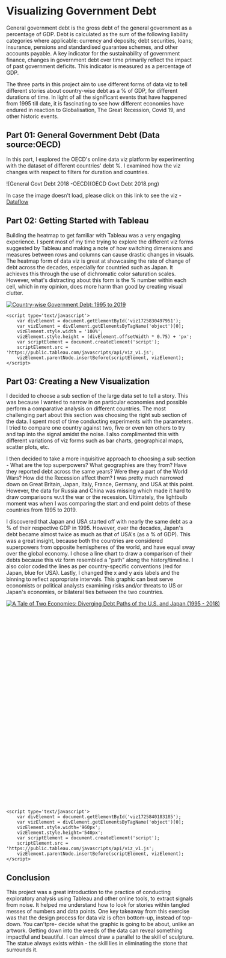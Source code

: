 # Visualizing Government Debt

General government debt is the gross debt of the general government as a percentage of GDP.
Debt is calculated as the sum of the following liability categories where applicable: currency and deposits; debt securities, loans; insurance, pensions and standardised guarantee schemes, and other accounts payable. A key indicator for the sustainability of government finance, changes in government debt over time primarily reflect the impact of past government deficits.
This indicator is measured as a percentage of GDP.

The three parts in this project aim to use different forms of data viz to tell different stories about country-wise debt as a % of GDP, for different durations of time. In light of all the significant events that have happened from 1995 till date, it is fascinating to see how different economies have endured in reaction to Globalisation, The Great Recession, Covid 19, and other historic events.

## Part 01: General Government Debt (Data source:OECD)

In this part, I explored the OECD's online data viz platform by experimenting with the dataset of different countries' debt %. I examined how the viz changes with respect to filters for duration and countries. 

![General Govt Debt 2018 -OECD](OECD Govt Debt 2018.png)

In case the image doesn't load, please click on this link to see the viz - <a rel="noopener noreferrer" href="https://data-viewer.oecd.org?chartId=d9a1e503-528a-42bc-b50b-3f670aff1254" target="_blank">Dataflow</a>

## Part 02: Getting Started with Tableau

Building the heatmap to get familiar with Tableau was a very engaging experience. I spent most of my time trying to explore the different viz forms suggested by Tableau and making a note of how switching dimensions and measures between rows and columns can cause drastic changes in visuals. The heatmap form of data viz is great at showcasing the rate of change of debt across the decades, especially for countried such as Japan. It achieves this through the use of dichromatic color saturation scales. However, what's distracting about this form is the % number within each cell, which in my opinion, does more harm than good by creating visual clutter. 

<html lang="en">
<head>
    <meta charset="UTF-8">
    <meta name="viewport" content="width=device-width, initial-scale=1.0">
    <title>Government Debt Visualization</title>
</head>
<body>
    <div class='tableauPlaceholder' id='viz1725830497951' style='position: relative'>
        <noscript>
            <a href='#'><img alt='Country-wise Government Debt: 1995 to 2019' src='https://public.tableau.com/static/images/Co/Country-wiseGovernmentDebt1995to2019/Sheet1/1_rss.png' style='border: none' /></a>
        </noscript>
        <object class='tableauViz' style='display:none;'>
            <param name='host_url' value='https%3A%2F%2Fpublic.tableau.com%2F' />
            <param name='embed_code_version' value='3' />
            <param name='site_root' value='' />
            <param name='name' value='Country-wiseGovernmentDebt1995to2019/Sheet1' />
            <param name='tabs' value='no' />
            <param name='toolbar' value='yes' />
            <param name='static_image' value='https://public.tableau.com/static/images/Co/Country-wiseGovernmentDebt1995to2019/Sheet1/1.png' />
            <param name='animate_transition' value='yes' />
            <param name='display_static_image' value='yes' />
            <param name='display_spinner' value='yes' />
            <param name='display_overlay' value='yes' />
            <param name='display_count' value='yes' />
            <param name='language' value='en-US' />
            <param name='filter' value='publish=yes' />
        </object>
    </div>

    <script type='text/javascript'>
        var divElement = document.getElementById('viz1725830497951');
        var vizElement = divElement.getElementsByTagName('object')[0];
        vizElement.style.width = '100%';
        vizElement.style.height = (divElement.offsetWidth * 0.75) + 'px';
        var scriptElement = document.createElement('script');
        scriptElement.src = 'https://public.tableau.com/javascripts/api/viz_v1.js';
        vizElement.parentNode.insertBefore(scriptElement, vizElement);
    </script>
</body>
</html>

## Part 03: Creating a New Visualization

I decided to choose a sub section of the large data set to tell a story. This was because I wanted to narrow in on particular economies and possible perform a comparative analysis on different countries. The most challenging part about this section was choosing the right sub section of the data. I spent most of time conducting experiments with the parameters. I tried to compare one country against two, five or even ten others to try and tap into the signal amidst the noise. I also complimented this with different variations of viz forms such as bar charts, geographical maps, scatter plots, etc. 

I then decided to take a more inquisitive approach to choosing a sub section - What are the top superpowers? What geographies are they from? Have they reported debt across the same years? Were they a part of the World Wars? How did the Recession affect them? I was pretty much narrowed down on Great Britain, Japan, Italy, France, Germany, and USA at this point. However, the data for Russia and China was missing which made it hard to draw comparisons w.r.t the war or the recession. Ultimately, the lightbulb moment was when I was comparing the start and end point debts of these countries from 1995 to 2019. 

I discovered that Japan and USA started off with nearly the same debt as a % of their respective GDP in 1995. However, over the decades, Japan's debt became almost twice as much as that of USA's (as a % of GDP). This was a great insight, because both the countries are considered superpowers from opposite hemispheres of the world, and have equal sway over the global economy. I chose a line chart to draw a comparison of their debts because this viz form resembled a "path" along the history/timeline. I also color coded the lines as per country-specific conventions (red for Japan, blue for USA). Lastly, I changed the x and y axis labels and the binning to reflect appropriate intervals. This graphic can best serve economists or political analysts examining risks and/or threats to US or Japan's economies, or bilateral ties between the two countries.
 
<html lang="en">
<head>
    <meta charset="UTF-8">
    <meta name="viewport" content="width=device-width, initial-scale=1.0">
    <title>Tableau Visualization</title>
</head>
<body>
    <div class='tableauPlaceholder' id='viz1725840183185' style='position: relative; width: 960px; height: 540px;'>
        <noscript>
            <a href='#'>
                <img alt='A Tale of Two Economies: Diverging Debt Paths of the U.S. and Japan (1995 - 2018)' 
                     src='https://public.tableau.com/static/images/Di/DivergingDebtPaths-USAandJapan/Sheet1/1_rss.png' 
                     style='border: none' />
            </a>
        </noscript>
        <object class='tableauViz' style='display:none;'>
            <param name='host_url' value='https%3A%2F%2Fpublic.tableau.com%2F' /> 
            <param name='embed_code_version' value='3' /> 
            <param name='name' value='DivergingDebtPaths-USAandJapan&#47;Sheet1' />
            <param name='tabs' value='no' />
            <param name='toolbar' value='yes' />
            <param name='static_image' value='https://public.tableau.com/static/images/Di/DivergingDebtPaths-USAandJapan/Sheet1/1.png' />
            <param name='animate_transition' value='yes' />
            <param name='display_static_image' value='yes' />
            <param name='display_spinner' value='yes' />
            <param name='display_overlay' value='yes' />
            <param name='display_count' value='yes' />
            <param name='language' value='en-US' />
            <param name='filter' value='publish=yes' />
        </object>
    </div>

    <script type='text/javascript'>
        var divElement = document.getElementById('viz1725840183185');
        var vizElement = divElement.getElementsByTagName('object')[0];
        vizElement.style.width='960px';
        vizElement.style.height='540px';
        var scriptElement = document.createElement('script');
        scriptElement.src = 'https://public.tableau.com/javascripts/api/viz_v1.js';
        vizElement.parentNode.insertBefore(scriptElement, vizElement);
    </script>
</body>
</html>

## Conclusion
This project was a great introduction to the practice of conducting exploratory analysis using Tableau and other online tools, to extract signals from noise. It helped me understand how to look for stories within tangled messes of numbers and data points. One key takeaway from this exercise was that the design process for data viz is often bottom-up, instead of top-down. You can'tpre- decide what the graphic is going to be about, unlike an artwork. Getting down into the weeds of the data can reveal something impactful and beautiful. I can almost draw a parallel to the skill of sculpture. The statue always exists within - the skill lies in eliminating the stone that surrounds it.

